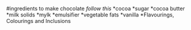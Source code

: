 #ingredients to make chocolate
*follow this*
*cocoa
*sugar
*cocoa butter
*milk solids
*mylk
*emulsifier
*vegetable fats
*vanilla
*Flavourings, Colourings and Inclusions
